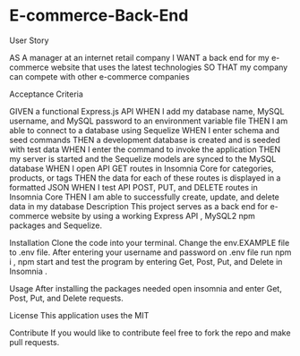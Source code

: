 # E-commerce-Back-End
User Story

AS A manager at an internet retail company
I WANT a back end for my e-commerce website that uses the latest technologies
SO THAT my company can compete with other e-commerce companies

Acceptance Criteria

GIVEN a functional Express.js API
WHEN I add my database name, MySQL username, and MySQL password to an environment variable file
THEN I am able to connect to a database using Sequelize
WHEN I enter schema and seed commands
THEN a development database is created and is seeded with test data
WHEN I enter the command to invoke the application
THEN my server is started and the Sequelize models are synced to the MySQL database
WHEN I open API GET routes in Insomnia Core for categories, products, or tags
THEN the data for each of these routes is displayed in a formatted JSON
WHEN I test API POST, PUT, and DELETE routes in Insomnia Core
THEN I am able to successfully create, update, and delete data in my database
Description
This project serves as a back end for e-commerce website by using a working Express API , MySQL2 npm packages and Sequelize.

Installation
Clone the code into your terminal. Change the env.EXAMPLE file to .env file. After entering your username and password on .env file run npm i , npm start and test the program by entering Get, Post, Put, and Delete in Insomnia .

Usage
After installing the packages needed open insomnia and enter Get, Post, Put, and Delete requests.

License
This application uses the MIT

Contribute
If you would like to contribute feel free to fork the repo and make pull requests.
